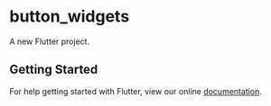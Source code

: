 # button_widgets

A new Flutter project.

## Getting Started

For help getting started with Flutter, view our online
[documentation](https://flutter.io/).
